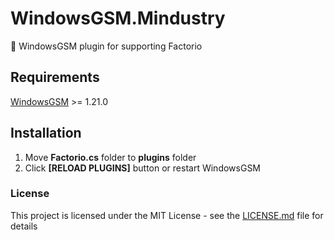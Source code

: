 # WindowsGSM.Mindustry
🧩 WindowsGSM plugin for supporting Factorio

## Requirements
[WindowsGSM](https://github.com/WindowsGSM/WindowsGSM) >= 1.21.0

## Installation
1. Move **Factorio.cs** folder to **plugins** folder
1. Click **[RELOAD PLUGINS]** button or restart WindowsGSM

### License
This project is licensed under the MIT License - see the [LICENSE.md](https://github.com/BattlefieldDuck/WindowsGSM.ARMA3/blob/master/LICENSE) file for details
